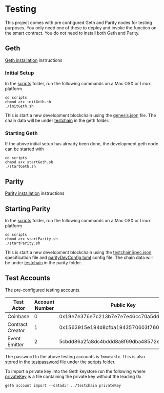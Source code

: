 # Testing
This project comes with pre configured Geth and Parity nodes for testing purposes. You only need one of these to deploy and invoke the function on the smart contract. You do not need to install both Geth and Parity.

## Geth

[Geth installation](https://github.com/ethereum/go-ethereum/wiki/Installing-Geth) instructions

### Initial Setup
In the [scripts](./scripts) folder, run the following commands on a Mac OSX or Linux platform
```
cd scripts
chmod a+x initGeth.sh
./initGeth.sh
```

This is start a new development blockchain using the [genesis.json](./scripts/genesis.json) file. The chain data will be under [testchain](./testchain) in the geth folder.

### Starting Geth
If the above initial setup has already been done, the development geth node can be started with
```
cd scripts
chmod a+x startGeth.sh
./startGeth.sh
```

## Parity

[Parity installation](https://paritytech.github.io/wiki/Setup) instructions

## Starting Parity
In the [scripts](./scripts) folder, run the following commands on a Mac OSX or Linux platform
```
cd scripts
chmod a+x startParity.sh
./startParity.sh
```

This is start a new development blockchain using the [testchainSpec.json](./scripts/testchainSpec.json) specification file and [parityDevConfig.toml](./scripts/parityDevConfig.toml) config file. The chain data will be under [testchain](./testchain) in the parity folder.

## Test Accounts
The pre-configured testing accounts.

| Test Actor | Account Number | Public Key | Private Key | Key File |
| --- | --- | --- |  --- | --- |
| Coinbase | 0 | 0x19e7e376e7c213b7e7e7e46cc70a5dd086daff2a | 1111111111111111111111111111111111111111111111111111111111111111 | [file](../testchain/keystore/UTC--2018-01-30T00-04-36.639409000Z--19e7e376e7c213b7e7e7e46cc70a5dd086daff2a) |
| Contract Creator | 1 | 0x1563915e194d8cfba1943570603f7606a3115508 | 2222222222222222222222222222222222222222222222222222222222222222 | [file](../testchain/keystore/UTC--2018-01-30T00-07-21.237635000Z--1563915e194d8cfba1943570603f7606a3115508) |
| Event Emitter | 2 | 5cbdd86a2fa8dc4bddd8a8f69dba48572eec07fb | 3333333333333333333333333333333333333333333333333333333333333333 | [file](../testchain/keystore/UTC--2018-01-30T00-11-14.647269000Z--5cbdd86a2fa8dc4bddd8a8f69dba48572eec07fb) |

The password to the above testing accounts is `Immutable`. This is also stored in the [testpassword](./scripts/testpassword) file under the [scripts](./scripts) folder.

To import a private key into the Geth keystore run the following where [privateKey](./privateKey) is a file containing the private key without the leading 0x
```
geth account import --datadir ../testchain privateKey
```
